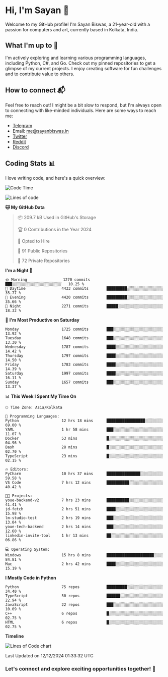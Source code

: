 # Hi, I'm Sayan 👋

Welcome to my GitHub profile! I'm Sayan Biswas, a 21-year-old with a passion for computers and art, currently based in Kolkata, India.

## What I'm up to 🚀

I'm actively exploring and learning various programming languages, including Python, C#, and Go. Check out my pinned repositories to get a glimpse of my current projects. I enjoy creating software for fun challenges and to contribute value to others.

## How to connect 📬

Feel free to reach out! I might be a bit slow to respond, but I'm always open to connecting with like-minded individuals. Here are some ways to reach me:

- [Telegram](https://t.me/dank_as_fuck)
- Email: [me@sayanbiswas.in](mailto:me@sayanbiswas.in)
- [Twitter](https://twitter.com/TheDankDel)
- [Reddit](https://www.reddit.com/user/dank_as_fuck_/)
- [Discord](https://discordapp.com/users/506536929152466945)

## Coding Stats 📊

I love writing code, and here's a quick overview:

<!--START_SECTION:waka-->
![Code Time](http://img.shields.io/badge/Code%20Time-1%2C987%20hrs%2049%20mins-blue)

![Lines of code](https://img.shields.io/badge/From%20Hello%20World%20I%27ve%20Written-6.3%20million%20lines%20of%20code-blue)

**🐱 My GitHub Data** 

> 📦 209.7 kB Used in GitHub's Storage 
 > 
> 🏆 0 Contributions in the Year 2024
 > 
> 💼 Opted to Hire
 > 
> 📜 91 Public Repositories 
 > 
> 🔑 72 Private Repositories 
 > 
**I'm a Night 🦉** 

```text
🌞 Morning                1270 commits        ███░░░░░░░░░░░░░░░░░░░░░░   10.25 % 
🌆 Daytime                4433 commits        █████████░░░░░░░░░░░░░░░░   35.77 % 
🌃 Evening                4420 commits        █████████░░░░░░░░░░░░░░░░   35.66 % 
🌙 Night                  2271 commits        █████░░░░░░░░░░░░░░░░░░░░   18.32 % 
```
📅 **I'm Most Productive on Saturday** 

```text
Monday                   1725 commits        ███░░░░░░░░░░░░░░░░░░░░░░   13.92 % 
Tuesday                  1648 commits        ███░░░░░░░░░░░░░░░░░░░░░░   13.30 % 
Wednesday                1787 commits        ████░░░░░░░░░░░░░░░░░░░░░   14.42 % 
Thursday                 1797 commits        ████░░░░░░░░░░░░░░░░░░░░░   14.50 % 
Friday                   1783 commits        ████░░░░░░░░░░░░░░░░░░░░░   14.39 % 
Saturday                 1997 commits        ████░░░░░░░░░░░░░░░░░░░░░   16.11 % 
Sunday                   1657 commits        ███░░░░░░░░░░░░░░░░░░░░░░   13.37 % 
```


📊 **This Week I Spent My Time On** 

```text
🕑︎ Time Zone: Asia/Kolkata

💬 Programming Languages: 
Python                   12 hrs 18 mins      █████████████████░░░░░░░░   69.00 % 
YAML                     1 hr 58 mins        ███░░░░░░░░░░░░░░░░░░░░░░   11.07 % 
Docker                   53 mins             █░░░░░░░░░░░░░░░░░░░░░░░░   04.96 % 
Bash                     28 mins             █░░░░░░░░░░░░░░░░░░░░░░░░   02.70 % 
TypeScript               23 mins             █░░░░░░░░░░░░░░░░░░░░░░░░   02.15 % 

🔥 Editors: 
PyCharm                  10 hrs 37 mins      ███████████████░░░░░░░░░░   59.58 % 
VS Code                  7 hrs 12 mins       ██████████░░░░░░░░░░░░░░░   40.42 % 

🐱‍💻 Projects: 
youe-backend-v2          7 hrs 23 mins       ██████████░░░░░░░░░░░░░░░   41.41 % 
jd-fetch                 2 hrs 51 mins       ████░░░░░░░░░░░░░░░░░░░░░   15.98 % 
lm-studio-test           2 hrs 19 mins       ███░░░░░░░░░░░░░░░░░░░░░░   13.04 % 
youe-tech-backend        2 hrs 14 mins       ███░░░░░░░░░░░░░░░░░░░░░░   12.60 % 
linkedin-invite-tool     1 hr 13 mins        ██░░░░░░░░░░░░░░░░░░░░░░░   06.86 % 

💻 Operating System: 
Windows                  15 hrs 8 mins       █████████████████████░░░░   84.81 % 
Mac                      2 hrs 42 mins       ████░░░░░░░░░░░░░░░░░░░░░   15.19 % 
```

**I Mostly Code in Python** 

```text
Python                   75 repos            █████████░░░░░░░░░░░░░░░░   34.40 % 
TypeScript               50 repos            ██████░░░░░░░░░░░░░░░░░░░   22.94 % 
JavaScript               22 repos            ███░░░░░░░░░░░░░░░░░░░░░░   10.09 % 
C++                      6 repos             █░░░░░░░░░░░░░░░░░░░░░░░░   02.75 % 
HTML                     6 repos             █░░░░░░░░░░░░░░░░░░░░░░░░   02.75 % 
```



**Timeline**

![Lines of Code chart](https://raw.githubusercontent.com/Dank-del/Dank-del/main/assets/bar_graph.png)


 Last Updated on 12/12/2024 01:33:32 UTC
<!--END_SECTION:waka-->

### Let's connect and explore exciting opportunities together! 🚀
